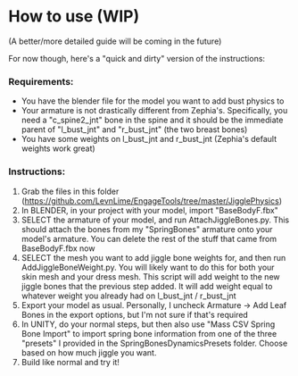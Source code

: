 # How to use (WIP)
(A better/more detailed guide will be coming in the future)

For now though, here's a "quick and dirty" version of the instructions:

### Requirements:
- You have the blender file for the model you want to add bust physics to
- Your armature is not drastically different from Zephia's. Specifically, you need a "c_spine2_jnt" bone in the spine and it should be the immediate parent of "l_bust_jnt" and "r_bust_jnt" (the two breast bones)
- You have some weights on l_bust_jnt and r_bust_jnt (Zephia's default weights work great)

### Instructions:
1. Grab the files in this folder (https://github.com/LevnLime/EngageTools/tree/master/JigglePhysics)
2. In BLENDER, in your project with your model, import "BaseBodyF.fbx"
3. SELECT the armature of your model, and run AttachJiggleBones.py. This should attach the bones from my "SpringBones" armature onto your model's armature. You can delete the rest of the stuff that came from BaseBodyF.fbx now
4. SELECT the mesh you want to add jiggle bone weights for, and then run AddJiggleBoneWeight.py. You will likely want to do this for both your skin mesh and your dress mesh. This script will add weight to the new jiggle bones that the previous step added. It will add weight equal to whatever weight you already had on l_bust_jnt / r_bust_jnt
5. Export your model as usual. Personally, I uncheck Armature -> Add Leaf Bones in the export options, but I'm not sure if that's required
6. In UNITY, do your normal steps, but then also use "Mass CSV Spring Bone Import" to import spring bone information from one of the three "presets" I provided in the SpringBonesDynamicsPresets folder. Choose based on how much jiggle you want.
7. Build like normal and try it!